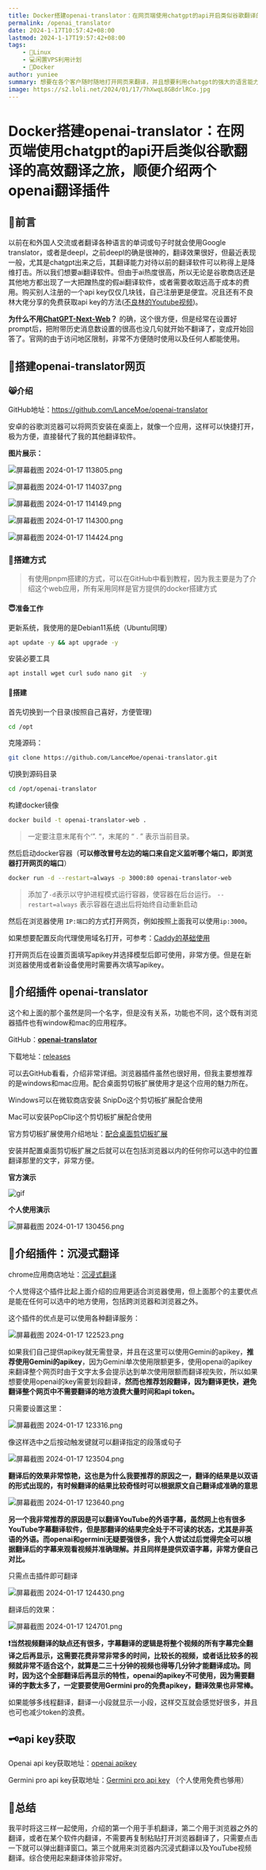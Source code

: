 ```yaml
---
title: Docker搭建openai-translator：在网页端使用chatgpt的api开启类似谷歌翻译的高效翻译之旅，顺便介绍两个openai翻译插件
permalink: /openai_translator
date: 2024-1-17T10:57:42+08:00
lastmod: 2024-1-17T19:57:42+08:00
tags: 
    - 🐘Linux
    - 💻闲置VPS利用计划
    - 🐋Docker
author: yuniee
summary: 想要在各个客户随时随地打开网页来翻译，并且想要利用chatgpt的强大的语言能力来帮你更准确自然的翻译，试试自托管一个网页翻译器。并且还有几个有意思的翻译插件值得了解一下。
image: https://s2.loli.net/2024/01/17/7hXwqL8GBdrlRCo.jpg
---
```


# Docker搭建openai-translator：在网页端使用chatgpt的api开启类似谷歌翻译的高效翻译之旅，顺便介绍两个openai翻译插件

<InArticleAdsense
    data-ad-client="ca-pub-5818850638223663"
    data-ad-slot="1327307385">
</InArticleAdsense>



## 🐙前言

以前在和外国人交流或者翻译各种语言的单词或句子时就会使用Google translator，或者是deepl，之前deepl的确是很神的，翻译效果很好，但最近表现一般，尤其是chatgpt出来之后，其翻译能力对待以前的翻译软件可以称得上是降维打击。所以我们想要ai翻译软件。但由于ai热度很高，所以无论是谷歌商店还是其他地方都出现了一大把蹭热度的假ai翻译软件，或者需要收取远高于成本的费用。购买别人注册的一个api key仅仅几块钱，自己注册更是便宜。况且还有不良林大佬分享的免费获取api key的方法([不良林的Youtube视频](https://youtu.be/yndqfXr_qPg?si=6cOqlN9kgdr-ddYG))。



**为什么不用[ChatGPT-Next-Web](https://github.com/ChatGPTNextWeb/ChatGPT-Next-Web)？**          的确，这个很方便，但是经常在设置好prompt后，把附带历史消息数设置的很高也没几句就开始不翻译了，变成开始回答了。官网的由于访问地区限制，非常不方便随时使用以及任何人都能使用。

## 🦬搭建openai-translator网页

### 😸介绍

GitHub地址：https://github.com/LanceMoe/openai-translator

安卓的谷歌浏览器可以将网页安装在桌面上，就像一个应用，这样可以快捷打开，极为方便，直接替代了我的其他翻译软件。



**图片展示：**

![屏幕截图 2024-01-17 113805.png](https://s2.loli.net/2024/01/17/n2fDZbemAQk5hdP.png)



![屏幕截图 2024-01-17 114037.png](https://s2.loli.net/2024/01/17/xiUndzsIhaZ5LDC.png)



![屏幕截图 2024-01-17 114149.png](https://s2.loli.net/2024/01/17/XFVzA1Hsqi6ZkyG.png)



![屏幕截图 2024-01-17 114300.png](https://s2.loli.net/2024/01/17/5tsDSbBI3eRANJQ.png)



![屏幕截图 2024-01-17 114424.png](https://s2.loli.net/2024/01/17/xbuVe4tJ7ZQpMNn.png)

### 🐼搭建方式

> 有使用pnpm搭建的方式，可以在GitHub中看到教程，因为我主要是为了介绍这个web应用，所有采用同样是官方提供的docker搭建方式

#### 😇准备工作

更新系统，我使用的是Debian11系统（Ubuntu同理）

```bash
apt update -y && apt upgrade -y
```

安装必要工具

```bash
apt install wget curl sudo nano git  -y
```

#### 🚪搭建

首先切换到一个目录(按照自己喜好，方便管理)

```bash
cd /opt
```

克隆源码：

```bash
git clone https://github.com/LanceMoe/openai-translator.git
```

切换到源码目录

```bash
cd /opt/openai-translator
```

构建docker镜像

```bash
docker build -t openai-translator-web .
```

> 一定要注意末尾有个‘”. “，末尾的 “ . ” 表示当前目录。

然后启动docker容器（**可以修改冒号左边的端口来自定义监听哪个端口，即浏览器打开网页的端口**）

```bash
docker run -d --restart=always -p 3000:80 openai-translator-web
```

> 添加了`-d`表示以守护进程模式运行容器，使容器在后台运行。 `--restart=always` 表示容器在退出后将始终自动重新启动

然后在浏览器使用 `IP:端口`的方式打开网页，例如按照上面我可以使用`ip:3000`。

如果想要配置反向代理使用域名打开，可参考：[Caddy的基础使用](https://yunieebk.com/2023/07/30/caddy%E7%9A%84%E5%9F%BA%E7%A1%80%E4%BD%BF%E7%94%A8%EF%BC%8C%E4%B8%8B%E8%BD%BDcaddy%E5%B9%B6%E9%83%A8%E7%BD%B2%E5%8F%8D%E5%90%91%E4%BB%A3%E7%90%86%E5%92%8C%E8%87%AA%E5%8A%A8%E7%AD%BE%E5%8F%91-%E7%BB%AD%E6%9C%9Fssl-%E8%AF%81%E4%B9%A6/)



打开网页后在设置页面填写apikey并选择模型后即可使用，非常方便。但是在新浏览器使用或者新设备使用时需要再次填写apikey。

<InArticleAdsense
    data-ad-client="ca-pub-5818850638223663"
    data-ad-slot="1327307385">
</InArticleAdsense>



## 🐹介绍插件 openai-translator

这个和上面的那个虽然是同一个名字，但是没有关系，功能也不同，这个既有浏览器插件也有window和mac的应用程序。

GitHub：**[openai-translator](https://github.com/openai-translator/openai-translator)**

下载地址：[releases](https://github.com/openai-translator/openai-translator/releases)

可以去GitHub看看，介绍非常详细。浏览器插件虽然也很好用，但我主要想推荐的是windows和mac应用。配合桌面剪切板扩展使用才是这个应用的魅力所在。

Windows可以在微软商店安装 SnipDo这个剪切板扩展配合使用

Mac可以安装PopClip这个剪切板扩展配合使用

官方剪切板扩展使用介绍地址：[配合桌面剪切板扩展](https://github.com/openai-translator/openai-translator/blob/main/CLIP-EXTENSIONS.md)



安装并配置桌面剪切板扩展之后就可以在包括浏览器以内的任何你可以选中的位置翻译那里的文字，非常方便。

**官方演示**

![gif](https://user-images.githubusercontent.com/1206493/240358161-2788eb97-d00b-4808-aa86-a7fcfe3f71dd.gif)



**个人使用演示**

![屏幕截图 2024-01-17 130456.png](https://s2.loli.net/2024/01/17/KrBtXWhRgP2opSE.png)





## 🦔介绍插件：沉浸式翻译

chrome应用商店地址：[沉浸式翻译](https://chromewebstore.google.com/detail/%E6%B2%89%E6%B5%B8%E5%BC%8F%E7%BF%BB%E8%AF%91-%E5%8F%8C%E8%AF%AD%E5%AF%B9%E7%85%A7%E7%BD%91%E9%A1%B5%E7%BF%BB%E8%AF%91-pdf%E6%96%87%E6%A1%A3%E7%BF%BB%E8%AF%91/bpoadfkcbjbfhfodiogcnhhhpibjhbnh?pli=1)

个人觉得这个插件比起上面介绍的应用更适合浏览器使用，但上面那个的主要优点是能在任何可以选中的地方使用，包括跨浏览器和浏览器之外。

这个插件的优点是可以使用各种翻译服务：

![屏幕截图 2024-01-17 122523.png](https://s2.loli.net/2024/01/17/Tt75hXJkZipfP3s.png)

如果我们自己提供apikey就无需登录，并且在这里可以使用Gemini的apikey，**推荐使用Gemini的apikey**，因为Gemini单次使用限额更多，使用openai的apikey来翻译整个网页时由于文字太多会提示达到单次使用限额而翻译视失败，所以如果想要使用openai的key需要划段翻译，**然而也推荐划段翻译，因为翻译更快，避免翻译整个网页中不需要翻译的地方浪费大量时间和api token。**



只需要设置这里：

![屏幕截图 2024-01-17 123316.png](https://s2.loli.net/2024/01/17/qwRuxMFzK4ZJbyW.png)

像这样选中之后按动触发键就可以翻译指定的段落或句子

![屏幕截图 2024-01-17 123504.png](https://s2.loli.net/2024/01/17/lpMOQiEGfc82FJ9.png)

**翻译后的效果非常惊艳，这也是为什么我要推荐的原因之一，翻译的结果是以双语的形式出现的，有时候翻译的结果比较奇怪时可以根据原文自己翻译成准确的意思**

![屏幕截图 2024-01-17 123640.png](https://s2.loli.net/2024/01/17/CxXYfd59vqBerFa.png)



**另一个我非常推荐的原因是可以翻译YouTube的外语字幕，虽然网上也有很多YouTube字幕翻译软件，但是那翻译的结果完全处于不可读的状态，尤其是非英语的外语。而openai和germini无疑要强很多，我个人尝试过后觉得完全可以根据翻译后的字幕来观看视频并准确理解。并且同样是提供双语字幕，非常方便自己对比。**



只需点击插件即可翻译

![屏幕截图 2024-01-17 124430.png](https://s2.loli.net/2024/01/17/5VYi61T7WcDd4Gf.png)

翻译后的效果：

![屏幕截图 2024-01-17 124701.png](https://s2.loli.net/2024/01/17/u9YFbBxVwqn7jUr.png)



**❗当然视频翻译的缺点还有很多，字幕翻译的逻辑是将整个视频的所有字幕完全翻译之后再显示，这需要花费非常非常多的时间，比较长的视频，或者话比较多的视频就非常不适合这个，就算是二三十分钟的视频也得等几分钟才能翻译成功。同时，因为这个全部翻译后再显示的特性，openai的apikey不可使用，因为需要翻译的字数太多了，一定要要使用Germini pro的免费apikey，翻译效果也非常棒。**

如果能够多线程翻译，翻译一小段就显示一小段，这样交互就会感觉好很多，并且也可也减少token的浪费。



## 🗝️api key获取

Openai api key获取地址：[openai apikey](https://platform.openai.com/api-keys)

Germini pro api key获取地址：[Germini pro api key](https://makersuite.google.com/app/apikey)    （个人使用免费也够用）



## 🤑总结

我平时将这三样一起使用，介绍的第一个用于手机翻译，第二个用于浏览器之外的翻译，或者在某个软件内翻译，不需要再复制粘贴打开浏览器翻译了，只需要点击一下就可以弹出翻译窗口。第三个就用来浏览器内沉浸式翻译以及YouTube视频翻译。综合使用起来翻译体验非常好。

<InArticleAdsense
    data-ad-client="ca-pub-5818850638223663"
    data-ad-slot="1327307385">
</InArticleAdsense>
